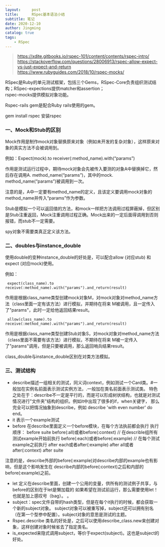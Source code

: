```yaml
---
layout:     post
title:      RSpec基本语法小结
subtitle: 笔记
date: 2020-12-10
author: Jingming
catalog: true
tags:
    - RSpec
---
```

> https://xdite.gitbooks.io/rspec-101/content/contents/rspec-intro/ <br/>
 https://stackoverflow.com/questions/28006913/rspec-allow-expect-vs-just-expect-and-return <br/>
 https://www.rubyguides.com/2018/10/rspec-mocks/

RSpec是Ruby的单元测试框架，包括三个Gems，RSpec-Core负责组织测试结构；RSpec-expections提供matcher和assertion；  
rspec-mocks提供模拟对象功能。

Rspec-rails gem是配合Ruby rails使用的gem。

gem install rspec 安装rspec

### 一、Mock和Stub的区别

Mock作用是制作mock对象替换原来对象（例如未开发的复杂对象），这样原来对象的真实方法不会被调用到。

例如：Expect(mock).to receiver(:method_name).with(“params”)

作用是测试运行过程中，期待mock对象会先被传入要测的对象A中替换掉它，然后存在调用A. method_name(“params”)，其中的mock. method_name(“params”)被调用到一次。

注意的是，A中一定要有method_name的定义，且该定义要调用mock对象的method_name并传入“params”作为参数。

Stub是模拟一个可以返回值的方法，和mock一样把方法调用过程屏蔽掉，但区别是Stub注重返回，Mock注重调用过程正确。Mock出来的一定后面得调用到否则报错，而stub不一定需要。

spy对象不需要类真正定义该方法。

### 二、doubles与instance_double

使用double的变种instance_double的好处是，可以配合allow (对应stub) 和 expect (对应mock)使用。

例如：

```
 expect(class_name).to receive(:method_name).with("params").and_return(result)
```
作用是根据class_name类型创建mock对象M，对mock对象对method_name方法（class里面一定有该方法）进行模拟，并期待在将来
M被调用，且一定传入了"params"，此时一定给他返回结果result。

```
 allow(class_name).to receive(:method_name).with("params").and_return(result)
```

作用是根据class_name类型创建Stub对象S，对mock对象对method_name方法（class里面不需要有该方法）进行模拟，不期待在将来
M被一定传入了"params"调用，但是只要被调用，那么返回哨兵结果result。

class_double与instance_double区别在对类方法模拟。

### 三、测试结构

- describe描述一组相关的测试，同义词context，例如测试一个Card类。#一般加在实例名前面表示测试实例方法，.一般加在类名前面表示测试类。
特色之处在于：describe不一定是平行的，而是可以形成树状结构，也就是对测试情况进行"文件夹"结构的组织。例如it中出现了很多的if，when关键字，
那么完全可以把情况抽象到describe，例如 describe 'with even number' do end。
- it 表示一个example测试
- before 在describe里面定义一个before模块，在每个方法执前都会执行
执行顺序：
before suite
before(:all)或者before(:context) // 在describle组所有测试example开始前执行
before(:each)或者before(:example) // 在每个测试example之前执行
after each或者after(:example)
after all或者after(:context)
after suite

注意的是，describe外部的before(:example)对describe内部的example也有影响，但是这个影响发生在
describe内部的before(:context)之后和内部的before(:example)之前。
- let 定义在describe里面，创建一个公用的变量，供所有的测试例子共享，与before的区别在于let是懒加载的
如果希望在测试前运行，那么需要使用let！也就是加上感叹号（bag）。
。
- subject：spec文件自带的hash类型，但是在每个it执行的时候，都会获取一个新的subject对象。
subject对象可以被重写掉，subject还可以拥有别名（在第一个型参中配置）。subject对象的意思是测试的主题。
- Rspec.describe 类名的好处是，之后可以使用describe_class.new来创建对象，这样创建对象时候省去了指定类名。
- is_expected来隐式调用subject，等价于expect(subject)。这也是subject的好处。
